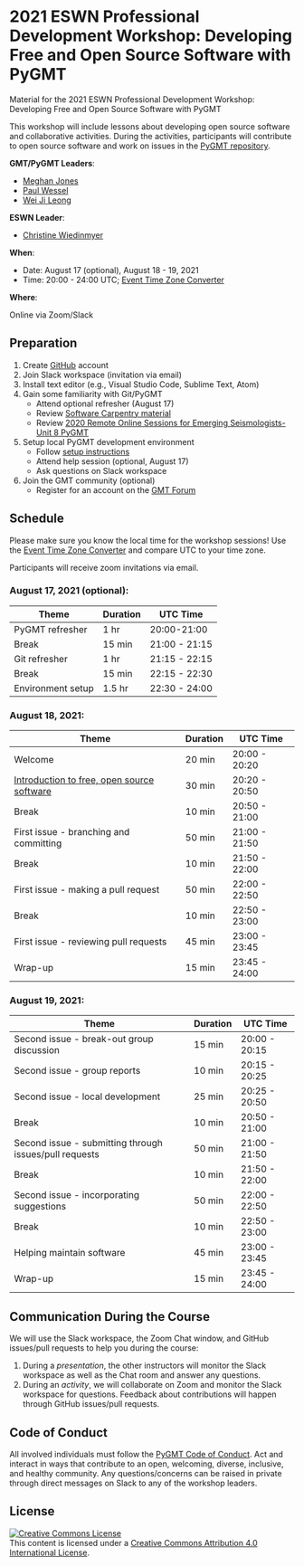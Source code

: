 # 2021 ESWN Professional Development Workshop: Developing Free and Open Source Software with PyGMT
 
Material for the 2021 ESWN Professional Development Workshop:
Developing Free and Open Source Software with PyGMT

This workshop will include lessons about developing open source software and
collaborative activities. During the activities, participants will contribute
to open source software and work on issues in the
[PyGMT repository](https://github.com/GenericMappingTools/pygmt).

**GMT/PyGMT Leaders**:
- [Meghan Jones](https://github.com/meghanrjones)
- [Paul Wessel](https://github.com/PaulWessel)
- [Wei Ji Leong](https://github.com/weiji14)

**ESWN Leader**:
- [Christine Wiedinmyer](https://eswnonline.org/welcome/leadership/)

**When**:

- Date: August 17 (optional), August 18 - 19, 2021
- Time: 20:00 - 24:00 UTC; [Event Time Zone Converter](https://www.timeanddate.com/worldclock/fixedtime.html?msg=ESWN%2FPyGMT+Workshop&iso=20210818T20&p1=%3A&ah=4)

**Where**:

Online via Zoom/Slack

## Preparation

1. Create [GitHub](https://github.com/) account
2. Join Slack workspace (invitation via email)
3. Install text editor (e.g., Visual Studio Code, Sublime Text, Atom)
4. Gain some familiarity with Git/PyGMT
   - Attend optional refresher (August 17)
   - Review [Software Carpentry material](https://swcarpentry.github.io/git-novice/)
   - Review [2020 Remote Online Sessions for Emerging Seismologists- Unit 8 PyGMT](https://www.youtube.com/watch?v=SSIGJEe0BIk)
5. Setup local PyGMT development environment
   - Follow [setup instructions](/setup.md)
   - Attend help session (optional, August 17)
   - Ask questions on Slack workspace
6. Join the GMT community (optional)
   - Register for an account on the [GMT Forum](https://forum.generic-mapping-tools.org/)

## Schedule

Please make sure you know the local time for the workshop sessions! Use the
[Event Time Zone Converter](https://www.timeanddate.com/worldclock/fixedtime.html?msg=ESWN%2FPyGMT+Workshop&iso=20210818T20&p1=%3A&ah=4)
and compare UTC to your time zone.

Participants will receive zoom invitations via email.

### August 17, 2021 (optional):

| **Theme** | **Duration** | **UTC Time** |
|-----------|--------------|--------------|
| PyGMT refresher | 1 hr | 20:00-21:00 |
| Break | 15 min | 21:00 - 21:15 |
| Git refresher | 1 hr | 21:15 - 22:15 |
| Break | 15 min | 22:15 - 22:30 |
| Environment setup | 1.5 hr | 22:30 - 24:00 |


### August 18, 2021:

| **Theme** | **Duration** | **UTC Time** |
|-----------|--------------|--------------|
| Welcome | 20 min | 20:00 - 20:20 |
| [Introduction to free, open source software](introduction.md) | 30 min | 20:20 - 20:50 |
| Break | 10 min | 20:50 - 21:00 |
| First issue - branching and committing | 50 min | 21:00 - 21:50 |
| Break | 10 min | 21:50 - 22:00 |
| First issue - making a pull request | 50 min | 22:00 - 22:50 |
| Break | 10 min | 22:50 - 23:00 |
| First issue - reviewing pull requests | 45 min | 23:00 - 23:45 |
| Wrap-up | 15 min | 23:45 - 24:00 |

### August 19, 2021:

| **Theme** | **Duration** | **UTC Time** |
|-----------|--------------|--------------|
| Second issue - break-out group discussion | 15 min | 20:00 - 20:15 |
| Second issue - group reports | 10 min | 20:15 - 20:25 |
| Second issue - local development | 25 min | 20:25 - 20:50 |
| Break | 10 min | 20:50 - 21:00 |
| Second issue - submitting through issues/pull requests | 50 min |21:00 - 21:50 |
| Break | 10 min | 21:50 - 22:00 |
| Second issue - incorporating suggestions | 50 min | 22:00 - 22:50 |
| Break | 10 min | 22:50 - 23:00 |
| Helping maintain software | 45 min | 23:00 - 23:45 |
| Wrap-up | 15 min | 23:45 - 24:00 |


## Communication During the Course

We will use the Slack workspace, the Zoom Chat window, and GitHub issues/pull
requests to help you during the course:

1. During a *presentation*, the other instructors will monitor the Slack
   workspace as well as the Chat room and answer any questions.
2. During an *activity*, we will collaborate on Zoom and monitor the Slack
   workspace for questions. Feedback about contributions will happen through
   GitHub issues/pull requests.

## Code of Conduct

All involved individuals must follow the
[PyGMT Code of Conduct](https://github.com/GenericMappingTools/pygmt/blob/main/CODE_OF_CONDUCT.md).
Act and interact in ways that contribute to an open, welcoming, diverse,
inclusive, and healthy community. Any questions/concerns can be raised
in private through direct messages on Slack to any of the workshop leaders.

## License

<a rel="license" href="http://creativecommons.org/licenses/by/4.0/"><img alt="Creative Commons License" style="border-width:0" src="https://i.creativecommons.org/l/by/4.0/88x31.png" /></a><br />This content is licensed under a
<a rel="license" href="http://creativecommons.org/licenses/by/4.0/">Creative Commons Attribution 4.0 International License</a>.
